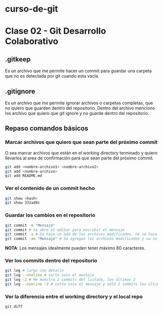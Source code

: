 # curso-de-git
# Clase 02 - Git Desarrollo Colaborativo

## .gitkeep
Es un archivo que me permite hacer un commit para guardar una carpeta que no es detectada por git cuando esta vacía.

## .gitignore
Es un archivo que me permite ignorar archivos o carpetas completas, que no quiero que guarden dentro del repositorio. Dentro del archivo menciono los archivo que quiero que git ignore y no guarde dentro del repositorio.

## Repaso comandos básicos

### Marcar archivos que quiero que sean parte del próximo commit
O sea marcar archivos que están en el working directory terminado y quiero llevarlos al area de confirmación para que sean parte del próximo commit.

```sh
git add <nombre-archivo1> <nombre-archivo2>
git add <nombre-archivo>
git add README.md
```

### Ver el contenido de un commit hecho

```sh
git show <hash>
git show 332ad9c
```

### Guardar los cambios en el repositorio

```sh
git commit -m "Mensaje"
git commit # Se abre el editor para escribir el mensaje
git commit -a # Se hace un add de los archivos modificados, no se hace un add de los archivos untracked y se abre el editor para escribir el mensaje
git commit -am "Mensaje" # Se agregan los archivos modificados y no se abre el editor para escribir el mensaje
```

**NOTA**: Los mensajes idealmente pueden tener máximo 80 caracteres.

### Ver los commits dentro del repositorio

```sh
git log # largo con detalle
git log --oneline # corto solo el mensaje
git log -2 # Me muestra 2 commits del listado, los últimos 2
git log --oneline -2 # corto solo el mensaje y solo 2 commits los últimos
```

### Ver la diferencia entre el working directory y el local repo

```sh
git diff
```